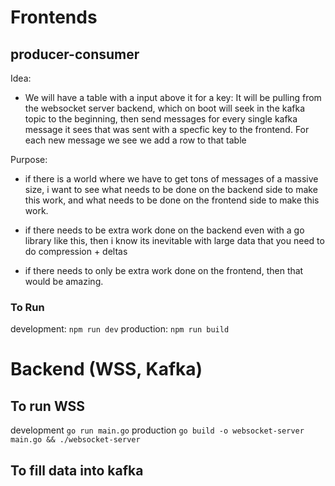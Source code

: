 # Frontends 
## producer-consumer
Idea: 
- We will have a table with a input above it for a key: It will be pulling from the websocket server backend, which on boot will seek in the kafka topic to the beginning, then send messages for every single kafka message it sees that was sent with a specfic key to the frontend. For each new message we see we add a row to that table 


Purpose: 
- if there is a world where we have to get tons of messages of a massive size, i want to see what needs to be done on the backend side to make this work, and what needs to be done on the frontend side to make this work.

- if there needs to be extra work done on the backend even with a go library like this, then i know its inevitable with large data that you need to do compression + deltas 

- if there needs to only be extra work done on the frontend, then that would be amazing. 

### To Run 
development: `npm run dev`
production: `npm run build` 

# Backend (WSS, Kafka)
## To run WSS 
development `go run main.go` 
production `go build -o websocket-server main.go && ./websocket-server` 

## To fill data into kafka 

